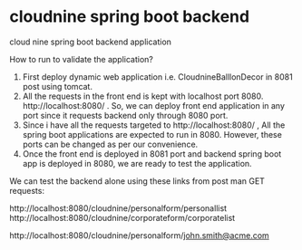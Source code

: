# cloudnine spring boot backend
 cloud nine spring boot backend application

How to run to validate the application?

1. First deploy dynamic web application i.e. CloudnineBalllonDecor in 8081 post using tomcat. 
2. All the requests in the front end is kept with localhost port 8080.
   http://localhost:8080/ . So, we can deploy front end application in any port since it requests backend only through 8080 port.
3. Since i have all the requests targeted to http://localhost:8080/ , All the spring boot applications are expected to run in 8080. However, these ports can be changed as per our convenience.
4. Once the front end is deployed in 8081 port and backend spring boot app is deployed in 8080, we are ready to test the application.

We can test the backend alone using these links from post man
GET requests:

http://localhost:8080/cloudnine/personalform/personallist
http://localhost:8080/cloudnine/corporateform/corporatelist

http://localhost:8080/cloudnine/personalform/john.smith@acme.com

